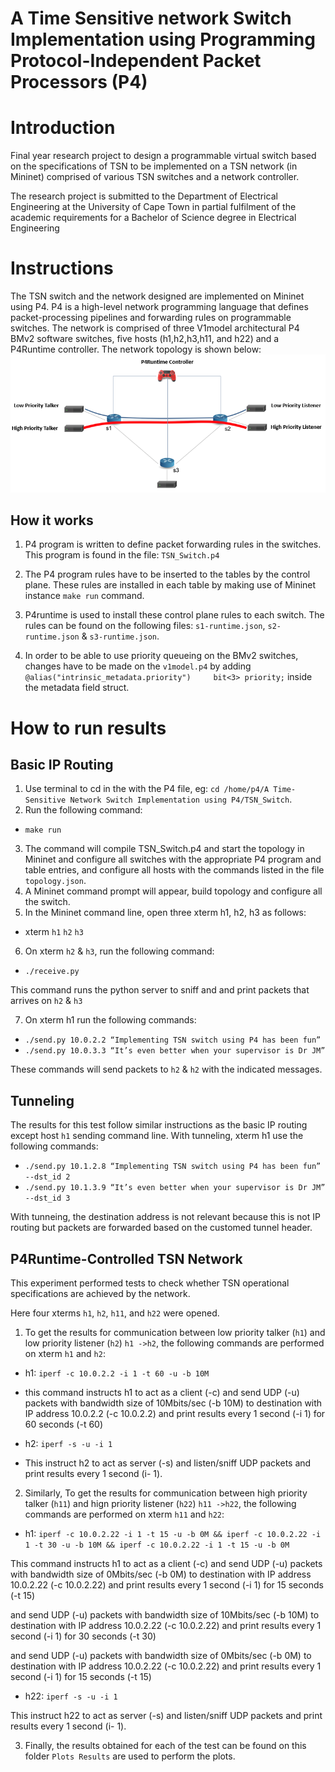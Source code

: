 # A Time Sensitive network Switch Implementation using Programming Protocol-Independent Packet Processors (P4)
# Introduction
Final year research project to design a programmable virtual switch based on the specifications of TSN to be implemented on a TSN network (in Mininet) comprised of various TSN switches and a network controller.

The research project is submitted to the Department of Electrical Engineering at the University of Cape Town in partial fulfilment of the academic requirements for a Bachelor of Science degree in Electrical Engineering

# Instructions

The TSN switch and the network designed are implemented on Mininet using P4. P4 is a high-level network programming language that defines packet-processing pipelines and forwarding rules on programmable switches. The network is comprised of three V1model architectural P4 BMv2 software switches, five hosts (h1,h2,h3,h11, and h22) and a P4Runtime controller. The network topology is shown below:
![](/TSN%20Network%20Topology.PNG)

## How it works 

1. P4 program is written to define packet forwarding rules in the switches. This program is found in the file: `TSN_Switch.p4`

2. The P4 program rules have to be inserted to the tables by the control plane. These rules are installed in each table by making use of Mininet instance `make run` command.

3. P4runtime is used to install these control plane rules to each switch. The rules can be found on the following files: `s1-runtime.json`, `s2-runtime.json` & `s3-runtime.json`.

4. In order to be able to use priority queueing on the BMv2 switches, changes have to be made on the `v1model.p4` by adding `@alias("intrinsic_metadata.priority")     bit<3> priority;` inside the metadata field struct. 

# How to run results

## Basic IP Routing

1. Use terminal to cd in the with the P4 file, eg: `cd /home/p4/A Time-Sensitive Network Switch Implementation using P4/TSN_Switch`.
2. Run the following command:
+ `make run`
3. The command will compile TSN_Switch.p4 and start the topology in Mininet and configure all switches with the appropriate P4 program  and table entries, and
configure all hosts with the commands listed in the file `topology.json`.
4. A Mininet command prompt will appear, build topology and configure all the switch.
5. In the Mininet command line, open three xterm h1, h2, h3 as follows:
+ xterm `h1` `h2` `h3`
6. On xterm `h2` & `h3`, run the following command:
+ `./receive.py`

This command runs the python server to sniff and and print packets that arrives on `h2` & `h3`

7. On xterm h1 run the following commands:
+ `./send.py 10.0.2.2 “Implementing TSN switch using P4 has been fun”`
+ `./send.py 10.0.3.3 “It’s even better when your supervisor is Dr JM”`

These commands will send packets to `h2` & `h2` with the indicated messages.

## Tunneling

The results for this test follow similar instructions as the basic IP routing except host `h1` sending command line.
With tunneling, xterm h1 use the following commands:
+ `./send.py 10.1.2.8 “Implementing TSN switch using P4 has been fun” --dst_id 2` 
+ `./send.py 10.1.3.9 “It’s even better when your supervisor is Dr JM” --dst_id 3`

With tunneing, the destination address is not relevant because this is not IP routing but packets are forwarded based on the customed tunnel header.

## P4Runtime-Controlled TSN Network

This experiment performed tests to check whether TSN operational specifications are achieved by the network.

Here four xterms `h1`, `h2`, `h11`, and `h22` were opened.

1. To get the results for communication between low priority talker (`h1`) and low priority listener (`h2`) `h1 ->h2`, the following commands are performed on xterm `h1` and `h2`:

+ h1: `iperf -c 10.0.2.2 -i 1 -t 60 -u -b 10M`
+ this command instructs h1 to act as a client (-c) and send UDP (-u) packets with bandwidth size of 10Mbits/sec (-b 10M) to destination with IP address 10.0.2.2 (-c 10.0.2.2) and print results every 1 second (-i 1) for 60 seconds (-t 60)

+ h2: `iperf -s -u -i 1`
+ This instruct h2 to act as server (-s) and listen/sniff UDP packets and print results every 1 second (i- 1).

2. Similarly, To get the results for communication between high priority talker (`h11`) and hign priority listener (`h22`) `h11 ->h22`, the following commands are performed on xterm `h11` and `h22`:

+ h1: `iperf -c 10.0.2.22 -i 1 -t 15 -u -b 0M && iperf -c 10.0.2.22 -i 1 -t 30 -u -b 10M && iperf -c 10.0.2.22 -i 1 -t 15 -u -b 0M`

This command instructs h1 to act as a client (-c) and send UDP (-u) packets with bandwidth size of 0Mbits/sec (-b 0M) to destination with IP address 10.0.2.22 (-c 10.0.2.22) and print results every 1 second (-i 1) for 15 seconds (-t 15)

and send UDP (-u) packets with bandwidth size of 10Mbits/sec (-b 10M) to destination with IP address 10.0.2.22 (-c 10.0.2.22) and print results every 1 second (-i 1) for 30 seconds (-t 30)

and send UDP (-u) packets with bandwidth size of 0Mbits/sec (-b 0M) to destination with IP address 10.0.2.22 (-c 10.0.2.22) and print results every 1 second (-i 1) for 15 seconds (-t 15)

+ h22: `iperf -s -u -i 1`

This instruct h22 to act as server (-s) and listen/sniff UDP packets and print results every 1 second (i- 1).

3. Finally, the results obtained for each of the test can be found on this folder `Plots Results` are used to perform the plots.

   
